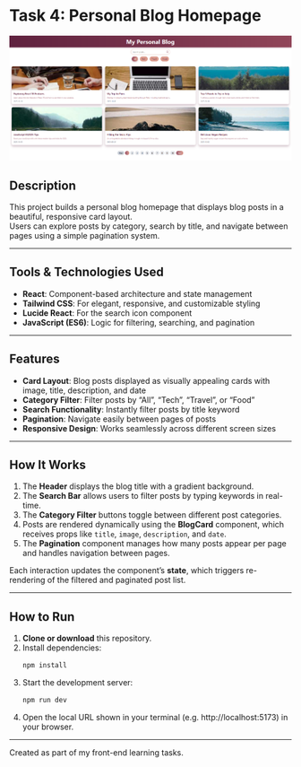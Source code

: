 # Task 4: Personal Blog Homepage

![Screenshot of the project](task4.png)

## Description

This project builds a personal blog homepage that displays blog posts in a beautiful, responsive card layout.  
Users can explore posts by category, search by title, and navigate between pages using a simple pagination system.

---

## Tools & Technologies Used

- **React**: Component-based architecture and state management  
- **Tailwind CSS**: For elegant, responsive, and customizable styling  
- **Lucide React**: For the search icon component  
- **JavaScript (ES6)**: Logic for filtering, searching, and pagination  

---

## Features

- **Card Layout**: Blog posts displayed as visually appealing cards with image, title, description, and date  
- **Category Filter**: Filter posts by “All”, “Tech”, “Travel”, or “Food”  
- **Search Functionality**: Instantly filter posts by title keyword  
- **Pagination**: Navigate easily between pages of posts  
- **Responsive Design**: Works seamlessly across different screen sizes  

---

## How It Works

1. The **Header** displays the blog title with a gradient background.  
2. The **Search Bar** allows users to filter posts by typing keywords in real-time.  
3. The **Category Filter** buttons toggle between different post categories.  
4. Posts are rendered dynamically using the **BlogCard** component, which receives props like `title`, `image`, `description`, and `date`.  
5. The **Pagination** component manages how many posts appear per page and handles navigation between pages.

Each interaction updates the component’s **state**, which triggers re-rendering of the filtered and paginated post list.

---

## How to Run

1. **Clone or download** this repository.  
2. Install dependencies:  
   ```bash
   npm install
3. Start the development server:
    ```bash
    npm run dev
4. Open the local URL shown in your terminal (e.g. http://localhost:5173) in your browser.
---

Created as part of my front-end learning tasks.
